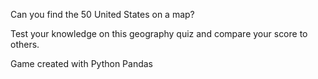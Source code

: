Can you find the 50 United States on a map? 

Test your knowledge on this geography quiz and compare your score to others.

Game created with Python Pandas
